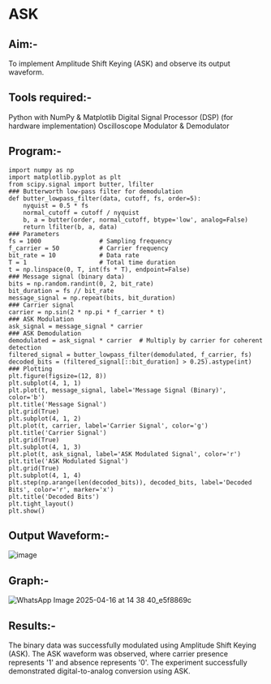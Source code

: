 # ASK
## Aim:-
 To implement Amplitude Shift Keying (ASK) and observe its output waveform.
## Tools required:-
 Python with NumPy & Matplotlib
 Digital Signal Processor (DSP) (for hardware implementation)
 Oscilloscope
 Modulator & Demodulator
## Program:-
```
import numpy as np
import matplotlib.pyplot as plt
from scipy.signal import butter, lfilter
### Butterworth low-pass filter for demodulation
def butter_lowpass_filter(data, cutoff, fs, order=5):
    nyquist = 0.5 * fs
    normal_cutoff = cutoff / nyquist
    b, a = butter(order, normal_cutoff, btype='low', analog=False)
    return lfilter(b, a, data)
### Parameters
fs = 1000                # Sampling frequency
f_carrier = 50           # Carrier frequency
bit_rate = 10            # Data rate
T = 1                    # Total time duration
t = np.linspace(0, T, int(fs * T), endpoint=False)
### Message signal (binary data)
bits = np.random.randint(0, 2, bit_rate)
bit_duration = fs // bit_rate
message_signal = np.repeat(bits, bit_duration)
### Carrier signal
carrier = np.sin(2 * np.pi * f_carrier * t)
### ASK Modulation
ask_signal = message_signal * carrier
### ASK Demodulation
demodulated = ask_signal * carrier  # Multiply by carrier for coherent detection
filtered_signal = butter_lowpass_filter(demodulated, f_carrier, fs)
decoded_bits = (filtered_signal[::bit_duration] > 0.25).astype(int)
### Plotting
plt.figure(figsize=(12, 8))
plt.subplot(4, 1, 1)
plt.plot(t, message_signal, label='Message Signal (Binary)', color='b')
plt.title('Message Signal')
plt.grid(True)
plt.subplot(4, 1, 2)
plt.plot(t, carrier, label='Carrier Signal', color='g')
plt.title('Carrier Signal')
plt.grid(True)
plt.subplot(4, 1, 3)
plt.plot(t, ask_signal, label='ASK Modulated Signal', color='r')
plt.title('ASK Modulated Signal')
plt.grid(True)
plt.subplot(4, 1, 4)
plt.step(np.arange(len(decoded_bits)), decoded_bits, label='Decoded Bits', color='r', marker='x')
plt.title('Decoded Bits')
plt.tight_layout()
plt.show()
```
## Output Waveform:-
![image](https://github.com/user-attachments/assets/b841eeb8-ec00-45a0-a0ec-f9138f93e501)

## Graph:-
![WhatsApp Image 2025-04-16 at 14 38 40_e5f8869c](https://github.com/user-attachments/assets/12982764-f767-46bf-a406-2a99f94604e7)

## Results:-
 The binary data was successfully modulated using Amplitude Shift Keying (ASK).
 The ASK waveform was observed, where carrier presence represents '1' and absence
 represents '0'.
 The experiment successfully demonstrated digital-to-analog conversion using ASK.
